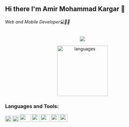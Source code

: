 ## Hi there I'm Amir Mohammad Kargar 👋
  <h6>Web and Mobile Developer💻📱🙂</h6>
<div align="center">
  <img src="https://images.squarespace-cdn.com/content/v1/5769fc401b631bab1addb2ab/1541580611624-TE64QGKRJG8SWAIUS7NS/ke17ZwdGBToddI8pDm48kPoswlzjSVMM-SxOp7CV59BZw-zPPgdn4jUwVcJE1ZvWQUxwkmyExglNqGp0IvTJZamWLI2zvYWH8K3-s_4yszcp2ryTI0HqTOaaUohrI8PI6FXy8c9PWtBlqAVlUS5izpdcIXDZqDYvprRqZ29Pw0o/coding-freak.gif?format=500w" >
</div>


<a align="center" href="https://AmirMohammadKargar.github.io">
    <p align="center">
    <img src="https://github-readme-stats.vercel.app/api/top-langs/?username=AmirMohammadKargar&layout=compact&theme=tokyonight" alt="languages" height="165">
    </p>
</a>
<h3>Languages and Tools:</h3>
  <img width="20" height="20" src="https://upload.wikimedia.org/wikipedia/commons/thumb/3/3f/Fedora_logo.svg/401px-Fedora_logo.svg.png" >
  <img width="20" height="20" src="https://upload.wikimedia.org/wikipedia/commons/thumb/c/c3/Python-logo-notext.svg/768px-Python-logo-notext.svg.png" >
  <img width="35" height="25" src="https://www.edgica.com/wp-content/files/django-logo-big.jpg" >
  <img width="25" height="25" src="https://upload.wikimedia.org/wikipedia/commons/thumb/9/99/Unofficial_JavaScript_logo_2.svg/768px-Unofficial_JavaScript_logo_2.svg.png" >
  <img width="30" height="25" src="https://upload.wikimedia.org/wikipedia/commons/thumb/4/47/React.svg/768px-React.svg.png" >
  <img width="25" 50height="25" src="https://upload.wikimedia.org/wikipedia/commons/thumb/2/29/Postgresql_elephant.svg/810px-Postgresql_elephant.svg.png" >
  <img width="25" 50height="25" src="https://cdn.icon-icons.com/icons2/2107/PNG/512/file_type_flutter_icon_130599.png" >


